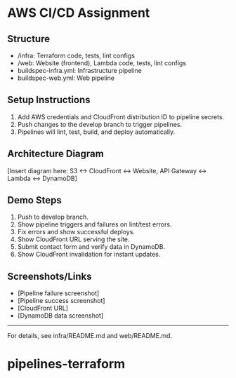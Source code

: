 
# AWS CI/CD Assignment

## Structure
- /infra: Terraform code, tests, lint configs
- /web: Website (frontend), Lambda code, tests, lint configs
- buildspec-infra.yml: Infrastructure pipeline
- buildspec-web.yml: Web pipeline

## Setup Instructions
1. Add AWS credentials and CloudFront distribution ID to pipeline secrets.
2. Push changes to the develop branch to trigger pipelines.
3. Pipelines will lint, test, build, and deploy automatically.

## Architecture Diagram
[Insert diagram here: S3 <-> CloudFront <-> Website, API Gateway <-> Lambda <-> DynamoDB]

## Demo Steps
1. Push to develop branch.
2. Show pipeline triggers and failures on lint/test errors.
3. Fix errors and show successful deploys.
4. Show CloudFront URL serving the site.
5. Submit contact form and verify data in DynamoDB.
6. Show CloudFront invalidation for instant updates.

## Screenshots/Links
- [Pipeline failure screenshot]
- [Pipeline success screenshot]
- [CloudFront URL]
- [DynamoDB data screenshot]

---

For details, see infra/README.md and web/README.md.
# pipelines-terraform